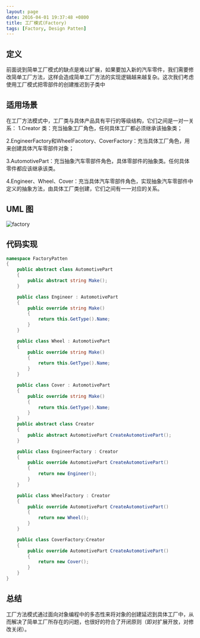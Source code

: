 ```yaml
---
layout: page
date: 2016-04-01 19:37:48 +0800 
title: 工厂模式(Factory)
tags: [Factory, Design Patten]
---
```


## 定义

前面说到简单工厂模式的缺点是难以扩展，如果要加入新的汽车零件，我们需要修改简单工厂方法，这样会造成简单工厂方法的实现逻辑越来越复杂。这次我们考虑使用工厂模式把零部件的创建推迟到子类中

## 适用场景

在工厂方法模式中，工厂类与具体产品具有平行的等级结构，它们之间是一对一关系：
1.Creator 类：充当抽象工厂角色，任何具体工厂都必须继承该抽象类；

2.EngineerFactory和WheelFacotory、CoverFactory：充当具体工厂角色，用来创建具体汽车零部件对象；

3.AutomotivePart：充当抽象汽车零部件角色，具体零部件的抽象类。任何具体零件都应该继承该类。

4.Engineer、Wheel、Cover：充当具体汽车零部件角色，实现抽象汽车零部件中定义的抽象方法，由具体工厂类创建，它们之间有一一对应的关系。

## UML 图

![factory](http://www.plantuml.com/plantuml/svg/SoWkIImgAStDuKfCAYufIamkKKZEIImkLd0iBSdFpI_9B4iD02gevgg6oTS2gSoyT0NVnEnK3KskMYvKbJOrkhgkUUcPUQcfHLYamZDIKtEmY3ldbm7Lepl2kIWriII_2DbsLAqG5QceWc1NGRKYEySjCHaeKWcJWZi7JHpk79Wu5ve1UdfsC16hfnspd-xUnGKs1o4DviBam6OXvC1Sc1oNSqvcQbu9K1XgkTMB3StFfwn0YADw3IRja9gN0emq0000)

## 代码实现

```csharp
namespace FactoryPatten
{
    public abstract class AutomotivePart
    {
        public abstract string Make();
    }

    public class Engineer : AutomotivePart
    {
        public override string Make()
        {
            return this.GetType().Name;
        }
    }

    public class Wheel : AutomotivePart
    {
        public override string Make()
        {
            return this.GetType().Name;
        }
    }

    public class Cover : AutomotivePart
    {
        public override string Make()
        {
            return this.GetType().Name;
        }
    }
    public abstract class Creator
    {
        public abstract AutomotivePart CreateAutomotivePart();
    }

    public class EngineerFactory : Creator
    {
        public override AutomotivePart CreateAutomotivePart()
        {
            return new Engineer();
        }
    }

    public class WheelFactory : Creator
    {
        public override AutomotivePart CreateAutomotivePart()
        {
            return new Wheel();
        }
    }

    public class CoverFactory:Creator
    {
        public override AutomotivePart CreateAutomotivePart()
        {
            return new Cover();
        }
    }
}

```

## 总结

工厂方法模式通过面向对象编程中的多态性来将对象的创建延迟到具体工厂中，从而解决了简单工厂所存在的问题，也很好的符合了开闭原则（即对扩展开放，对修改关闭）。
